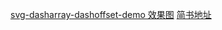 [svg-dasharray-dashoffset-demo 效果图](https://wudimingwo.github.io/svg-dasharray-dashoffset-demo/)
[简书地址](https://www.jianshu.com/p/7ca167d27821)
